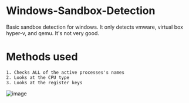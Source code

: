 # Windows-Sandbox-Detection
Basic sandbox detection for windows. It only detects vmware, virtual box hyper-v, and qemu. It's not very good.

# Methods used

```
1. Checks ALL of the active processes's names
2. Looks at the CPU type
3. Looks at the register keys
```

![image](https://github.com/user-attachments/assets/128ce21a-e3e3-4b21-bcc0-31f3093a5e0a)
